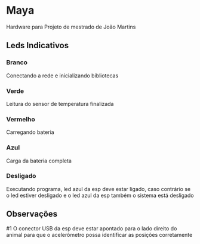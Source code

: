# Maya
Hardware para Projeto de mestrado de João Martins

## Leds Indicativos  
### Branco   
Conectando a rede e inicializando bibliotecas  
### Verde  
Leitura do sensor de temperatura finalizada  
### Vermelho  
Carregando bateria  
### Azul  
Carga da bateria completa  
### Desligado  
Executando programa, led azul da esp deve estar ligado, caso contrário se o led estiver desligado e o led azul da esp também o sistema está desligado

## Observações  
#1 O conector USB da esp deve estar apontado para o lado direito do animal para que o acelerômetro possa identificar as posições corretamente
